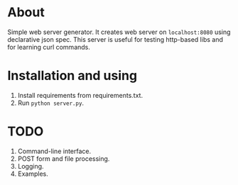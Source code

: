 # About

Simple web server generator. It creates web server on `localhost:8080` using declarative json spec.
This server is useful for testing http-based libs and for learning curl commands.

# Installation and using

1. Install requirements from requirements.txt.
2. Run `python server.py`.

# TODO
1. Command-line interface.
2. POST form and file processing.
3. Logging.
4. Examples.

